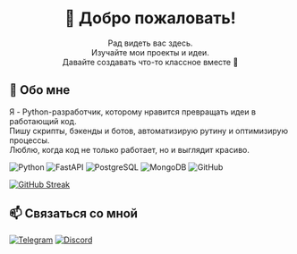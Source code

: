 <h1 align="center">👋 Добро пожаловать!</h1>
<p align="center">
  Рад видеть вас здесь.<br>
  Изучайте мои проекты и идеи.<br>
  Давайте создавать что-то классное вместе 🚀
</p>

## 🐍 Обо мне
Я - Python-разработчик, которому нравится превращать идеи в работающий код.  
Пишу скрипты, бэкенды и ботов, автоматизирую рутину и оптимизирую процессы.  
Люблю, когда код не только работает, но и выглядит красиво.

![Python](https://img.shields.io/badge/Python-3776AB?style=for-the-badge&logo=python&logoColor=white)
![FastAPI](https://img.shields.io/badge/FastAPI-009688?style=for-the-badge&logo=fastapi&logoColor=white)
![PostgreSQL](https://img.shields.io/badge/PostgreSQL-4169E1?style=for-the-badge&logo=postgresql&logoColor=white)
![MongoDB](https://img.shields.io/badge/MongoDB-4EA94B?style=for-the-badge&logo=mongodb&logoColor=white)
![GitHub](https://img.shields.io/badge/GitHub-181717?style=for-the-badge&logo=github&logoColor=white)

<a href="https://git.io/streak-stats"><img src="https://streak-stats.demolab.com?user=kirillysz&theme=buefy-dark&hide_border=true" alt="GitHub Streak" /></a>

## 📫 Связаться со мной
[![Telegram](https://img.shields.io/badge/Telegram-26A5E4?style=for-the-badge&logo=telegram&logoColor=white)](https://t.me/oxyzdev)
[![Discord](https://img.shields.io/badge/Discord-5865F2?style=for-the-badge&logo=discord&logoColor=white)](https://discord.com/users/678066730974576644)